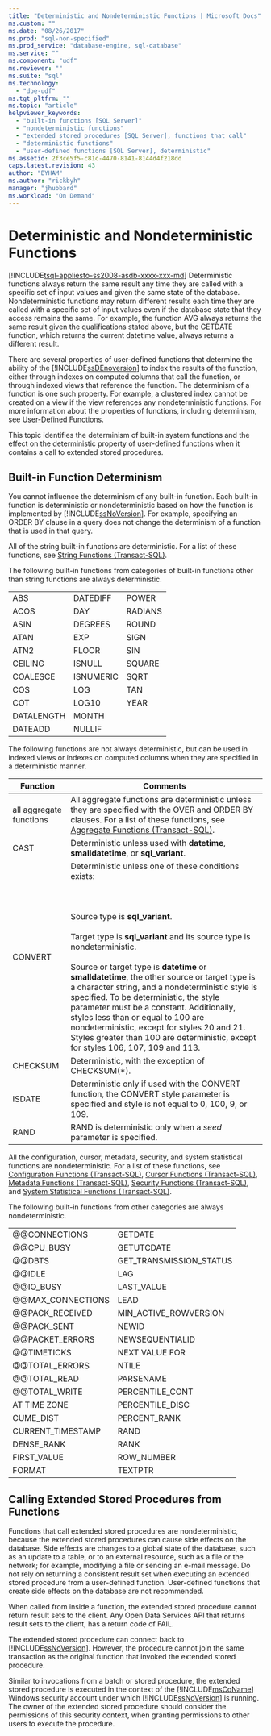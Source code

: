 ```yaml
---
title: "Deterministic and Nondeterministic Functions | Microsoft Docs"
ms.custom: ""
ms.date: "08/26/2017"
ms.prod: "sql-non-specified"
ms.prod_service: "database-engine, sql-database"
ms.service: ""
ms.component: "udf"
ms.reviewer: ""
ms.suite: "sql"
ms.technology: 
  - "dbe-udf"
ms.tgt_pltfrm: ""
ms.topic: "article"
helpviewer_keywords: 
  - "built-in functions [SQL Server]"
  - "nondeterministic functions"
  - "extended stored procedures [SQL Server], functions that call"
  - "deterministic functions"
  - "user-defined functions [SQL Server], deterministic"
ms.assetid: 2f3ce5f5-c81c-4470-8141-8144d4f218dd
caps.latest.revision: 43
author: "BYHAM"
ms.author: "rickbyh"
manager: "jhubbard"
ms.workload: "On Demand"
---
```

# Deterministic and Nondeterministic Functions
[!INCLUDE[tsql-appliesto-ss2008-asdb-xxxx-xxx-md](../../includes/tsql-appliesto-ss2008-asdb-xxxx-xxx-md.md)]
  Deterministic functions always return the same result any time they are called with a specific set of input values and given the same state of the database. Nondeterministic functions may return different results each time they are called with a specific set of input values even if the database state that they access remains the same. For example, the function AVG always returns the same result given the qualifications stated above, but the GETDATE function, which returns the current datetime value, always returns a different result.  
  
 There are several properties of user-defined functions that determine the ability of the [!INCLUDE[ssDEnoversion](../../includes/ssdenoversion-md.md)] to index the results of the function, either through indexes on computed columns that call the function, or through indexed views that reference the function. The determinism of a function is one such property. For example, a clustered index cannot be created on a view if the view references any nondeterministic functions. For more information about the properties of functions, including determinism, see [User-Defined Functions](../../relational-databases/user-defined-functions/user-defined-functions.md).  
  
 This topic identifies the determinism of built-in system functions and the effect on the deterministic property of user-defined functions when it contains a call to extended stored procedures.  
  
## Built-in Function Determinism  
 You cannot influence the determinism of any built-in function. Each built-in function is deterministic or nondeterministic based on how the function is implemented by [!INCLUDE[ssNoVersion](../../includes/ssnoversion-md.md)]. For example, specifying an ORDER BY clause in a query does not change the determinism of a function that is used in that query.  
  
 All of the string built-in functions are deterministic. For a list of these functions, see [String Functions &#40;Transact-SQL&#41;](../../t-sql/functions/string-functions-transact-sql.md).  
  
 The following built-in functions from categories of built-in functions other than string functions are always deterministic.  
  
||||  
|-|-|-|  
|ABS|DATEDIFF|POWER|  
|ACOS|DAY|RADIANS|  
|ASIN|DEGREES|ROUND|  
|ATAN|EXP|SIGN|  
|ATN2|FLOOR|SIN|  
|CEILING|ISNULL|SQUARE|  
|COALESCE|ISNUMERIC|SQRT|  
|COS|LOG|TAN|  
|COT|LOG10|YEAR|  
|DATALENGTH|MONTH||  
|DATEADD|NULLIF||  
  
 The following functions are not always deterministic, but can be used in indexed views or indexes on computed columns when they are specified in a deterministic manner.  
  
|Function|Comments|  
|--------------|--------------|  
|all aggregate functions|All aggregate functions are deterministic unless they are specified with the OVER and ORDER BY clauses. For a list of these functions, see [Aggregate Functions &#40;Transact-SQL&#41;](../../t-sql/functions/aggregate-functions-transact-sql.md).|  
|CAST|Deterministic unless used with **datetime**, **smalldatetime**, or **sql_variant**.|  
|CONVERT|Deterministic unless one of these conditions exists:<br /><br /> <br /><br /> Source type is **sql_variant**.<br /><br /> Target type is **sql_variant** and its source type is nondeterministic.<br /><br /> Source or target type is **datetime** or **smalldatetime**, the other source or target type is a character string, and a nondeterministic style is specified. To be deterministic, the style parameter must be a constant. Additionally, styles less than or equal to 100 are nondeterministic, except for styles 20 and 21. Styles greater than 100 are deterministic, except for styles 106, 107, 109 and 113.|  
|CHECKSUM|Deterministic, with the exception of CHECKSUM(*).|  
|ISDATE|Deterministic only if used with the CONVERT function, the CONVERT style parameter is specified and style is not equal to 0, 100, 9, or 109.|  
|RAND|RAND is deterministic only when a *seed* parameter is specified.|  
  
 All the configuration, cursor, metadata, security, and system statistical functions are nondeterministic. For a list of these functions, see [Configuration Functions &#40;Transact-SQL&#41;](../../t-sql/functions/configuration-functions-transact-sql.md), [Cursor Functions &#40;Transact-SQL&#41;](../../t-sql/functions/cursor-functions-transact-sql.md), [Metadata Functions &#40;Transact-SQL&#41;](../../t-sql/functions/metadata-functions-transact-sql.md), [Security Functions &#40;Transact-SQL&#41;](../../t-sql/functions/security-functions-transact-sql.md), and [System Statistical Functions &#40;Transact-SQL&#41;](../../t-sql/functions/system-statistical-functions-transact-sql.md).  
  
 The following built-in functions from other categories are always nondeterministic.  
  
|||  
|-|-|  
|@@CONNECTIONS|GETDATE|  
|@@CPU_BUSY|GETUTCDATE|  
|@@DBTS|GET_TRANSMISSION_STATUS|  
|@@IDLE|LAG|  
|@@IO_BUSY|LAST_VALUE|  
|@@MAX_CONNECTIONS|LEAD|  
|@@PACK_RECEIVED|MIN_ACTIVE_ROWVERSION|  
|@@PACK_SENT|NEWID|  
|@@PACKET_ERRORS|NEWSEQUENTIALID|  
|@@TIMETICKS|NEXT VALUE FOR|  
|@@TOTAL_ERRORS|NTILE|  
|@@TOTAL_READ|PARSENAME|  
|@@TOTAL_WRITE|PERCENTILE_CONT|  
|AT TIME ZONE|PERCENTILE_DISC|
|CUME_DIST|PERCENT_RANK|  
|CURRENT_TIMESTAMP|RAND|  
|DENSE_RANK|RANK|  
|FIRST_VALUE|ROW_NUMBER|   
|FORMAT|TEXTPTR|  
  
## Calling Extended Stored Procedures from Functions  
 Functions that call extended stored procedures are nondeterministic, because the extended stored procedures can cause side effects on the database. Side effects are changes to a global state of the database, such as an update to a table, or to an external resource, such as a file or the network; for example, modifying a file or sending an e-mail message. Do not rely on returning a consistent result set when executing an extended stored procedure from a user-defined function. User-defined functions that create side effects on the database are not recommended.  
  
 When called from inside a function, the extended stored procedure cannot return result sets to the client. Any Open Data Services API that returns result sets to the client, has a return code of FAIL.  
  
 The extended stored procedure can connect back to [!INCLUDE[ssNoVersion](../../includes/ssnoversion-md.md)]. However, the procedure cannot join the same transaction as the original function that invoked the extended stored procedure.  
  
 Similar to invocations from a batch or stored procedure, the extended stored procedure is executed in the context of the [!INCLUDE[msCoName](../../includes/msconame-md.md)] Windows security account under which [!INCLUDE[ssNoVersion](../../includes/ssnoversion-md.md)] is running. The owner of the extended stored procedure should consider the permissions of this security context, when granting permissions to other users to execute the procedure.  
  
  
